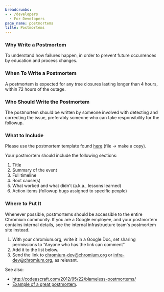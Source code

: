 ```yaml
---
breadcrumbs:
- - /developers
  - For Developers
page_name: postmortems
title: Postmortems
---
```


### Why Write a Postmortem

To understand how failures happen, in order to prevent future occurrences by
education and process changes.

### When To Write a Postmortem

A postmortem is expected for any tree closures lasting longer than 4 hours,
within 72 hours of the outage.

### Who Should Write the Postmortem

The postmortem should be written by someone involved with detecting and
correcting the issue, preferably someone who can take responsibility for the
followup.

### What to Include

Please use the postmortem template found
[here](https://docs.google.com/document/d/1oBYQmpBthPfxMvW0XgHn7Bu918n6eFLlQM7nVhEdF_0/edit)
(file -&gt; make a copy).

Your postmortem should include the following sections:

1.  Title
2.  Summary of the event
3.  Full timeline
4.  Root cause(s)
5.  What worked and what didn't (a.k.a., lessons learned)
6.  Action items (followup bugs assigned to specific people)

### Where to Put It

Whenever possible, postmortems should be accessible to the entire Chromium
community. If you are a Google employee, and your postmortem contains internal
details, see the internal infrastructure team's postmortem site instead.

1.  With your chromium.org, write it in a Google Doc, set sharing
            permissions to “Anyone who has the link can comment”
2.  Add it to the list below.
3.  Send the link to
            [chromium-dev@chromium.org](https://groups.google.com/a/chromium.org/forum/#!forum/chromium-dev)
            or
            [infra-dev@chromium.org](https://groups.google.com/a/chromium.org/forum/#!forum/infra-dev),
            as relevant.

See also:

*   <http://codeascraft.com/2012/05/22/blameless-postmortems/>
*   [Example of a great
            postmortem](https://docs.google.com/document/d/1AyeS2du6wp_Pw8Grg8WovbE_A_HV4EUMqdiqeq1KUZ8/edit#heading=h.40nli0xmdtb5).
